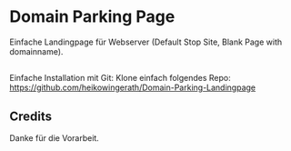 Domain Parking Page
=============
Einfache Landingpage für Webserver (Default Stop Site, Blank Page with domainname).


##
Einfache Installation mit Git:
Klone einfach folgendes Repo: https://github.com/heikowingerath/Domain-Parking-Landingpage


## Credits
[avoori]: https://avoori.com/
[landing-url]: http://domain-landing.avoori.com/
Danke für die Vorarbeit.
